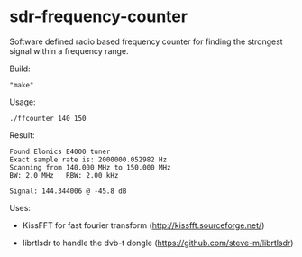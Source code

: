 # sdr-frequency-counter
Software defined radio based frequency counter for finding the strongest signal within
a frequency range.

Build: 

    "make" 

Usage: 

    ./ffcounter 140 150

Result:

    Found Elonics E4000 tuner
    Exact sample rate is: 2000000.052982 Hz
    Scanning from 140.000 MHz to 150.000 MHz
    BW: 2.0 MHz   RBW: 2.00 kHz

    Signal: 144.344006 @ -45.8 dB



Uses:

- KissFFT for fast fourier transform (http://kissfft.sourceforge.net/)

- librtlsdr to handle the dvb-t dongle (https://github.com/steve-m/librtlsdr)


